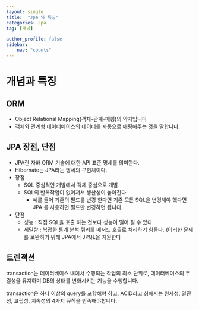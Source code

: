 ```yaml
---
layout: single
title:  "Jpa 와 특징"
categories: Jpa
tag: [개념]

author_profile: false
sidebar:
    nav: "counts"
---
```


# 개념과 특징

## ORM

- Object Relational Mapping(객체-관계-매핑)의 약자입니다
- 객체와 관계형 데이터베이스의 데이터를 자동으로 매핑해주는 것을 말합니다.

## JPA 장점, 단점

- JPA란 자바 ORM 기술에 대한 API 표준 명세를 의미한다.
- Hibernate는 JPA라는 명세의 구현체이다.
- 장점
    - SQL 중심적인 개발에서 객체 중심으로 개발
    - SQL의 반복작업이 없어져서 생산성이 높아진다.
        - 예를 들어 기존의 필드를 변경 한다면 기존 모든 SQL을 변경해야 했다면 JPA 를 사용하면 필드만 변경하면 됩니다.
- 단점
    - 성능 : 직접 SQL을 호출 하는 것보다 성능이 떨어 질 수 있다.
    - 세밀함 : 복잡한 통계 분석 쿼리를 메서드 호출로 처리하기 힘들다. (이러한 문제를 보완하기 위해 JPA에서 JPQL을 지원한다

## 트렌젹션

transaction는 데이터베이스 내에서 수행되는 작업의 최소 단위로, 데이터베이스의 무결성을 유지하며 DB의 상태를 변화시키는 기능을 수행합니다. 

transaction은 하나 이상의 query를 포함해야 하고, ACID라고 칭해지는 원자성, 일관성, 고립성, 지속성의 4가지 규칙을 만족해야합니다. 

